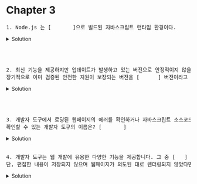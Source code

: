 # Chapter 3

<pre>1. Node.js 는 [       ]으로 빌드된 자바스크립트 런타임 환경이다. 
</pre>

   <details>
      <summary>Solution</summary>
        <strong>V8 엔진</strong>: 웹 브라우저를 만드는데 기반을 제공하는 오픈 소스 자바스크립트 엔진, 구글 크롬, 안드로이드 브라우저에 탑재되어있다. 
        
   </details>

<br>
<br>
<br>

<pre>2. 최신 기능을 제공하지만 업데이트가 발생하고 있는 버전으로 안정적이지 않을 수 있는 Current 버전이 있고, <br>장기적으로 이미 검증된 안전한 지원이 보장되는 버전을 [      ] 버전이라고 한다.
</pre>

   <details>
      <summary>Solution</summary>
        <strong>LTS</strong>: Long Term Supported 
        
   </details>

<br>
<br>
<br>

<pre>3. 개발자 도구에서 로딩된 웹페이지의 에러를 확인하거나 자바스크립트 소스코드에 작성한 console.log 메서드의 실행 결과를<br>확인할 수 있는 개발자 도구의 이름은? [       ]
</pre>

   <details>
      <summary>Solution</summary>
        <strong>Console 패널</strong>
        
   </details> 
   
<br>

<pre>4. 개발자 도구는 웹 개발에 유용한 다양한 기능을 제공합니다. 그 중 [   ] 패널은 로딩된 웹페이지의 DOM과 CSS를 편집해서 렌더링된 뷰를 확인해 볼 수 있습니다. <br>단, 편집한 내용이 저장되지 않으며 웹페이지가 의도된 대로 렌더링되지 않았다면 이 패널을 확인해 유용한 힌트를 얻을 수 있습니다.
</pre>

<details>
   <summary>Solution</summary>
      <strong>Elements</strong>
</details>

<br>
